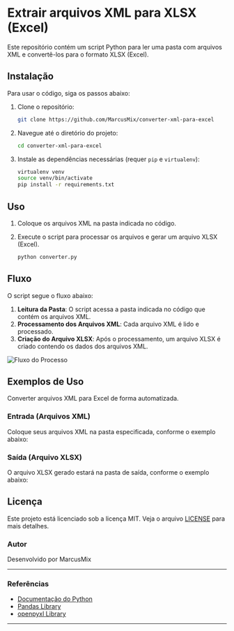 # Extrair arquivos XML para XLSX (Excel)

Este repositório contém um script Python para ler uma pasta com arquivos XML e convertê-los para o formato XLSX (Excel).

## Instalação

Para usar o código, siga os passos abaixo:

1. Clone o repositório:

    ```bash
    git clone https://github.com/MarcusMix/converter-xml-para-excel
    ```

2. Navegue até o diretório do projeto:

    ```bash
    cd converter-xml-para-excel
    ```

3. Instale as dependências necessárias (requer `pip` e `virtualenv`):

    ```bash
    virtualenv venv
    source venv/bin/activate
    pip install -r requirements.txt
    ```

## Uso

1. Coloque os arquivos XML na pasta indicada no código.
2. Execute o script para processar os arquivos e gerar um arquivo XLSX (Excel).

    ```bash
    python converter.py
    ```

## Fluxo

O script segue o fluxo abaixo:

1. **Leitura da Pasta**: O script acessa a pasta indicada no código que contém os arquivos XML.
2. **Processamento dos Arquivos XML**: Cada arquivo XML é lido e processado.
3. **Criação do Arquivo XLSX**: Após o processamento, um arquivo XLSX é criado contendo os dados dos arquivos XML.

![Fluxo do Processo](https://i.imgur.com/y8PIg61.png)

## Exemplos de Uso

Converter arquivos XML para Excel de forma automatizada.

### Entrada (Arquivos XML)

Coloque seus arquivos XML na pasta especificada, conforme o exemplo abaixo:


### Saída (Arquivo XLSX)

O arquivo XLSX gerado estará na pasta de saída, conforme o exemplo abaixo:


## Licença

Este projeto está licenciado sob a licença MIT. Veja o arquivo [LICENSE](https://choosealicense.com/licenses/mit/) para mais detalhes.




### Autor

Desenvolvido por MarcusMix

---

### Referências

- [Documentação do Python](https://docs.python.org/3/)
- [Pandas Library](https://pandas.pydata.org/)
- [openpyxl Library](https://openpyxl.readthedocs.io/en/stable/)

---

